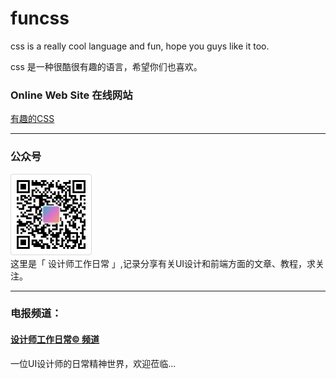 # funcss

css is a really cool language and fun, hope you guys like it too.

css 是一种很酷很有趣的语言，希望你们也喜欢。


### Online Web Site 在线网站
[有趣的CSS](https://funcss.liujueyi.cn)

---

### 公众号
![](img/wxgzh.png)  
这里是「 设计师工作日常 」,记录分享有关UI设计和前端方面的文章、教程，求关注。

---

### 电报频道：
#### [设计师工作日常© 频道](https://t.me/designer_work_share)
一位UI设计师的日常精神世界，欢迎莅临...
